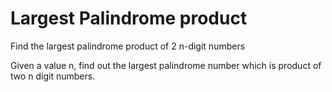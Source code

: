 # Largest Palindrome product

Find the largest palindrome product of 2 n-digit numbers

Given a value n, find out the largest palindrome number which is product of two n digit numbers.